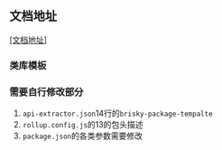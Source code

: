 ## 文档地址
[[文档地址]](https://xhl592576605.github.io/brisky-docs/EventBus/quick-start.html)
### 类库模板
### 需要自行修改部分
  1. `api-extractor.json`14行的`brisky-package-tempalte`
  2. `rollup.config.js`的13的包头描述
  3. `package.json`的各类参数需要修改